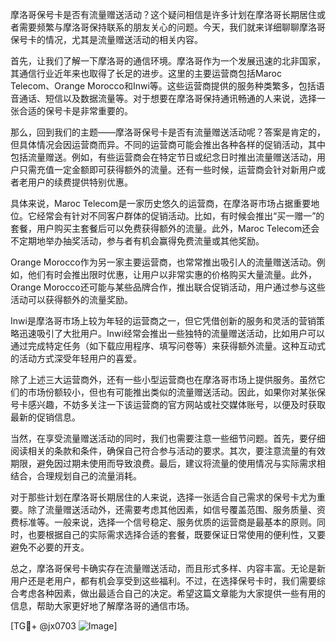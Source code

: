 摩洛哥保号卡是否有流量赠送活动？这个疑问相信是许多计划在摩洛哥长期居住或者需要频繁与摩洛哥保持联系的朋友关心的问题。今天，我们就来详细聊聊摩洛哥保号卡的情况，尤其是流量赠送活动的相关内容。

首先，让我们了解一下摩洛哥的通信环境。摩洛哥作为一个发展迅速的北非国家，其通信行业近年来也取得了长足的进步。这里的主要运营商包括Maroc Telecom、Orange Morocco和Inwi等。这些运营商提供的服务种类繁多，包括语音通话、短信以及数据流量等。对于想要在摩洛哥保持通讯畅通的人来说，选择一张合适的保号卡是非常重要的。

那么，回到我们的主题——摩洛哥保号卡是否有流量赠送活动呢？答案是肯定的，但具体情况会因运营商而异。不同的运营商可能会推出各种各样的促销活动，其中包括流量赠送。例如，有些运营商会在特定节日或纪念日时推出流量赠送活动，用户只需充值一定金额即可获得额外的流量。还有一些时候，运营商会针对新用户或者老用户的续费提供特别优惠。

具体来说，Maroc Telecom是一家历史悠久的运营商，在摩洛哥市场占据重要地位。它经常会有针对不同客户群体的促销活动。比如，有时候会推出“买一赠一”的套餐，用户购买主套餐后可以免费获得额外的流量。此外，Maroc Telecom还会不定期地举办抽奖活动，参与者有机会赢得免费流量或其他奖励。

Orange Morocco作为另一家主要运营商，也常常推出吸引人的流量赠送活动。例如，他们有时会推出限时优惠，让用户以非常实惠的价格购买大量流量。此外，Orange Morocco还可能与某些品牌合作，推出联合促销活动，用户通过参与这些活动可以获得额外的流量奖励。

Inwi是摩洛哥市场上较为年轻的运营商之一，但它凭借创新的服务和灵活的营销策略迅速吸引了大批用户。Inwi经常会推出一些独特的流量赠送活动，比如用户可以通过完成特定任务（如下载应用程序、填写问卷等）来获得额外流量。这种互动式的活动方式深受年轻用户的喜爱。

除了上述三大运营商外，还有一些小型运营商也在摩洛哥市场上提供服务。虽然它们的市场份额较小，但也有可能推出类似的流量赠送活动。因此，如果你对某张保号卡感兴趣，不妨多关注一下该运营商的官方网站或社交媒体账号，以便及时获取最新的促销信息。

当然，在享受流量赠送活动的同时，我们也需要注意一些细节问题。首先，要仔细阅读相关的条款和条件，确保自己符合参与活动的要求。其次，要注意流量的有效期限，避免因过期未使用而导致浪费。最后，建议将流量的使用情况与实际需求相结合，合理规划自己的流量消耗。

对于那些计划在摩洛哥长期居住的人来说，选择一张适合自己需求的保号卡尤为重要。除了流量赠送活动外，还需要考虑其他因素，如信号覆盖范围、服务质量、资费标准等。一般来说，选择一个信号稳定、服务优质的运营商是最基本的原则。同时，也要根据自己的实际需求选择合适的套餐，既要保证日常使用的便利性，又要避免不必要的开支。

总之，摩洛哥保号卡确实存在流量赠送活动，而且形式多样、内容丰富。无论是新用户还是老用户，都有机会享受到这些福利。不过，在选择保号卡时，我们需要综合考虑各种因素，做出最适合自己的决定。希望这篇文章能为大家提供一些有用的信息，帮助大家更好地了解摩洛哥的通信市场。

[TG💪+ @jx0703 ![Image](https://github.com/user-attachments/assets/dbca1d08-cadb-493c-b0ec-ad6f7a83f270)]